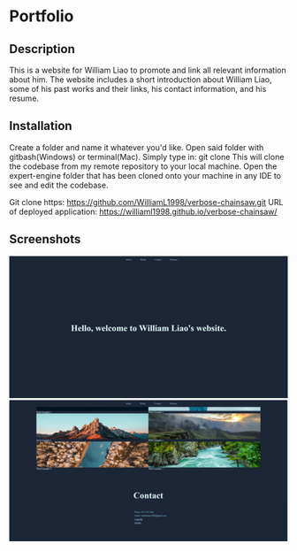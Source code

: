 # Portfolio

## Description

This is a website for William Liao to promote and link all relevant information about him. The website includes a short introduction about William Liao, some of his past works and their links, his contact information, and his resume.

## Installation

Create a folder and name it whatever you'd like. Open said folder with gitbash(Windows) or terminal(Mac). Simply type in: git clone 
This will clone the codebase from my remote repository to your local machine.
Open the expert-engine folder that has been cloned onto your machine in any IDE to see and edit the codebase.

Git clone https: https://github.com/WilliamL1998/verbose-chainsaw.git
URL of deployed application: https://williaml1998.github.io/verbose-chainsaw/

## Screenshots

![Screenshot 1](./assets/images/website%20screenshot%201.png)
![Screenshot 2](./assets/images/website%20screenshot%202.png)
